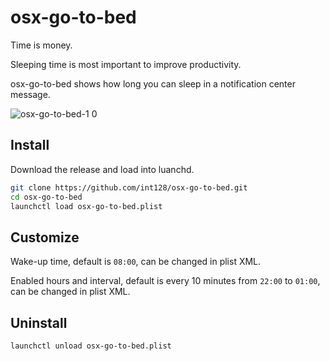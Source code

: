 osx-go-to-bed
=============

Time is money.

Sleeping time is most important to improve productivity.

osx-go-to-bed shows how long you can sleep in a notification center message.


![osx-go-to-bed-1 0](https://cloud.githubusercontent.com/assets/321266/6965453/81294280-d98c-11e4-9faa-447e0a00997a.png)


## Install

Download the release and load into luanchd.

```sh
git clone https://github.com/int128/osx-go-to-bed.git
cd osx-go-to-bed
launchctl load osx-go-to-bed.plist
```


## Customize

Wake-up time, default is `08:00`, can be changed in plist XML.

Enabled hours and interval, default is every 10 minutes from `22:00` to `01:00`, can be changed in plist XML.


## Uninstall

```sh
launchctl unload osx-go-to-bed.plist
```

